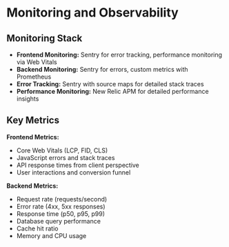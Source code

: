 # Monitoring and Observability

## Monitoring Stack

- **Frontend Monitoring:** Sentry for error tracking, performance monitoring via Web Vitals
- **Backend Monitoring:** Sentry for errors, custom metrics with Prometheus
- **Error Tracking:** Sentry with source maps for detailed stack traces
- **Performance Monitoring:** New Relic APM for detailed performance insights

## Key Metrics

**Frontend Metrics:**
- Core Web Vitals (LCP, FID, CLS)
- JavaScript errors and stack traces
- API response times from client perspective
- User interactions and conversion funnel

**Backend Metrics:**
- Request rate (requests/second)
- Error rate (4xx, 5xx responses)
- Response time (p50, p95, p99)
- Database query performance
- Cache hit ratio
- Memory and CPU usage
